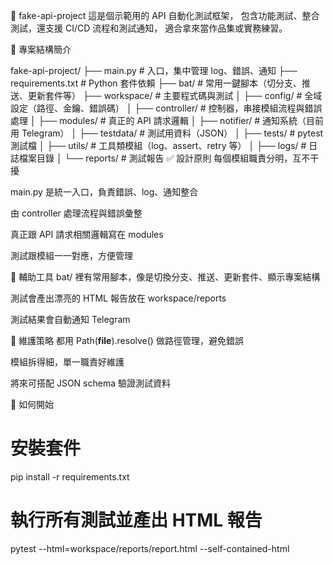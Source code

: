 🧪 fake-api-project
這是個示範用的 API 自動化測試框架，
包含功能測試、整合測試，還支援 CI/CD 流程和測試通知，
適合拿來當作品集或實務練習。

📁 專案結構簡介

fake-api-project/
├── main.py             # 入口，集中管理 log、錯誤、通知
├── requirements.txt    # Python 套件依賴
├── bat/                # 常用一鍵腳本（切分支、推送、更新套件等）
├── workspace/          # 主要程式碼與測試
│   ├── config/         # 全域設定（路徑、金鑰、錯誤碼）
│   ├── controller/     # 控制器，串接模組流程與錯誤處理
│   ├── modules/        # 真正的 API 請求邏輯
│   ├── notifier/       # 通知系統（目前用 Telegram）
│   ├── testdata/       # 測試用資料（JSON）
│   ├── tests/          # pytest 測試檔
│   ├── utils/          # 工具類模組（log、assert、retry 等）
│   ├── logs/           # 日誌檔案目錄
│   └── reports/        # 測試報告
✅ 設計原則
每個模組職責分明，互不干擾

main.py 是統一入口，負責錯誤、log、通知整合

由 controller 處理流程與錯誤彙整

真正跟 API 請求相關邏輯寫在 modules

測試跟模組一一對應，方便管理

🔧 輔助工具
bat/ 裡有常用腳本，像是切換分支、推送、更新套件、顯示專案結構

測試會產出漂亮的 HTML 報告放在 workspace/reports

測試結果會自動通知 Telegram

🧠 維護策略
都用 Path(__file__).resolve() 做路徑管理，避免錯誤

模組拆得細，單一職責好維護

將來可搭配 JSON schema 驗證測試資料

🚀 如何開始

# 安裝套件
pip install -r requirements.txt

# 執行所有測試並產出 HTML 報告
pytest --html=workspace/reports/report.html --self-contained-html
